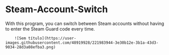 # Steam-Account-Switch

With this program, you can switch between Steam accounts without having to enter the Steam Guard code every time.

        ![Sem título](https://user-images.githubusercontent.com/48919928/221983944-3e30b12e-3b1a-43d3-9034-28d3a08efba3.png)
